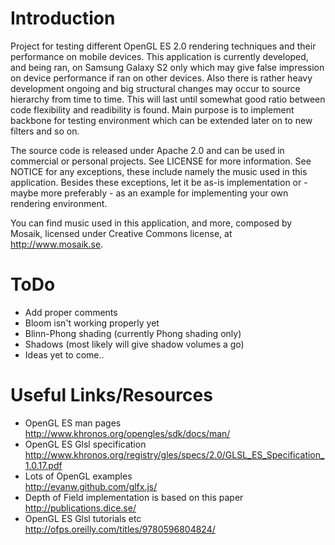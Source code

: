 Introduction
============

Project for testing different OpenGL ES 2.0 rendering techniques and their performance
on mobile devices. This application is currently developed, and being ran, on Samsung Galaxy S2
only which may give false impression on device performance if ran on other devices.
Also there is rather heavy development ongoing and big structural changes may occur to source
hierarchy from time to time. This will last until somewhat good ratio between code flexibility
and readibility is found. Main purpose is to implement backbone for testing environment which
can be extended later on to new filters and so on.

The source code is released under Apache 2.0 and can be used in commercial or personal projects.
See LICENSE for more information. See NOTICE for any exceptions, these include namely the music
used in this application. Besides these exceptions, let it be as-is implementation or -
maybe more preferably - as an example for implementing your own rendering environment.

You can find music used in this application, and more, composed by Mosaik, licensed under
Creative Commons license, at http://www.mosaik.se.

ToDo
====

- Add proper comments
- Bloom isn't working properly yet
- Blinn-Phong shading (currently Phong shading only)
- Shadows (most likely will give shadow volumes a go)
- Ideas yet to come..

Useful Links/Resources
======================

- OpenGL ES man pages<br>
http://www.khronos.org/opengles/sdk/docs/man/
- OpenGL ES Glsl specification<br>
http://www.khronos.org/registry/gles/specs/2.0/GLSL_ES_Specification_1.0.17.pdf
- Lots of OpenGL examples<br>
http://evanw.github.com/glfx.js/
- Depth of Field implementation is based on this paper<br>
http://publications.dice.se/
- OpenGL ES Glsl tutorials etc<br>
http://ofps.oreilly.com/titles/9780596804824/

